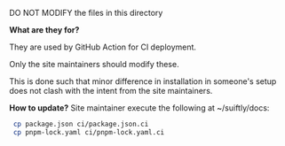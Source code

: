DO NOT MODIFY the files in this directory

**What are they for?**

They are used by GitHub Action for CI deployment.

Only the site maintainers should modify these.

This is done such that minor difference in
installation in someone's setup does not clash
with the intent from the site maintainers.

**How to update?**
Site maintainer execute the following at ~/suiftly/docs:
```bash
 cp package.json ci/package.json.ci
 cp pnpm-lock.yaml ci/pnpm-lock.yaml.ci
```
